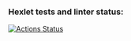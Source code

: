 ### Hexlet tests and linter status:
[![Actions Status](https://github.com/Safintim/python-project-lvl1/workflows/hexlet-check/badge.svg)](https://github.com/Safintim/python-project-lvl1/actions)
